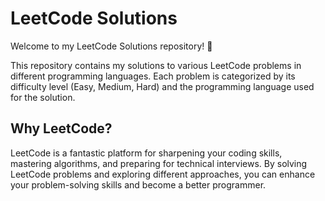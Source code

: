 # LeetCode Solutions

Welcome to my LeetCode Solutions repository! 🚀

This repository contains my solutions to various LeetCode problems in different programming languages. Each problem is categorized by its difficulty level (Easy, Medium, Hard) and the programming language used for the solution.

## Why LeetCode?

LeetCode is a fantastic platform for sharpening your coding skills, mastering algorithms, and preparing for technical interviews. By solving LeetCode problems and exploring different approaches, you can enhance your problem-solving skills and become a better programmer.
